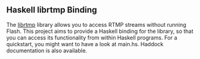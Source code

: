 ## Haskell librtmp Binding
The [librtmp](https://rtmpdump.mplayerhq.hu/) library allows you to access RTMP 
streams without running Flash. This project aims to provide a Haskell binding
for the library, so that you can access its functionality from within Haskell
programs. For a quickstart, you might want to have a look at main.hs. Haddock 
documentation is also available.
